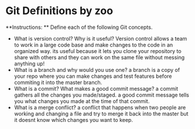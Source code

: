 # Git Definitions by zoo

**Instructions: ** Define each of the following Git concepts.

* What is version control?  Why is it useful?
Version control allows a team to work in a large code base and make changes to the code in an organized way. its useful because it lets you clone your repository to share with others and they can work on the same file without messing anything up!
* What is a branch and why would you use one?
a branch is a copy of your repo where you can make changes and test features before commiting it into the master branch.
* What is a commit? What makes a good commit message?
a commit gathers all the changes you made/staged. a good commit message tells you what changes you made at the time of that commit.
* What is a merge conflict?
a conflict that happens when two people are working and changing a file and try to merge it back into the master but it doesnt know which changes you want to keep.